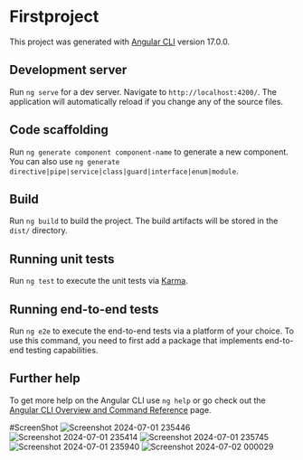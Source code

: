 # Firstproject

This project was generated with [Angular CLI](https://github.com/angular/angular-cli) version 17.0.0.

## Development server

Run `ng serve` for a dev server. Navigate to `http://localhost:4200/`. The application will automatically reload if you change any of the source files.

## Code scaffolding

Run `ng generate component component-name` to generate a new component. You can also use `ng generate directive|pipe|service|class|guard|interface|enum|module`.

## Build

Run `ng build` to build the project. The build artifacts will be stored in the `dist/` directory.

## Running unit tests

Run `ng test` to execute the unit tests via [Karma](https://karma-runner.github.io).

## Running end-to-end tests

Run `ng e2e` to execute the end-to-end tests via a platform of your choice. To use this command, you need to first add a package that implements end-to-end testing capabilities.

## Further help

To get more help on the Angular CLI use `ng help` or go check out the [Angular CLI Overview and Command Reference](https://angular.io/cli) page.

#ScreenShot
![Screenshot 2024-07-01 235446](https://github.com/Vin1347/Univerty-Management-Systen/assets/173452144/f2c3c4a8-0c96-4033-8463-ccb0ec2c08c3)
![Screenshot 2024-07-01 235414](https://github.com/Vin1347/Univerty-Management-Systen/assets/173452144/32857e6d-7cda-43f7-9e5c-534e896df255)
![Screenshot 2024-07-01 235745](https://github.com/Vin1347/Univerty-Management-Systen/assets/173452144/4c942a3f-0dda-423a-8f13-052d24618d0a)
![Screenshot 2024-07-01 235940](https://github.com/Vin1347/Univerty-Management-Systen/assets/173452144/7581f988-35e7-46dc-b518-111bcb5d162b)
![Screenshot 2024-07-02 000029](https://github.com/Vin1347/Univerty-Management-Systen/assets/173452144/630dd4d1-ed76-4c83-a373-a00a5cbed132)






